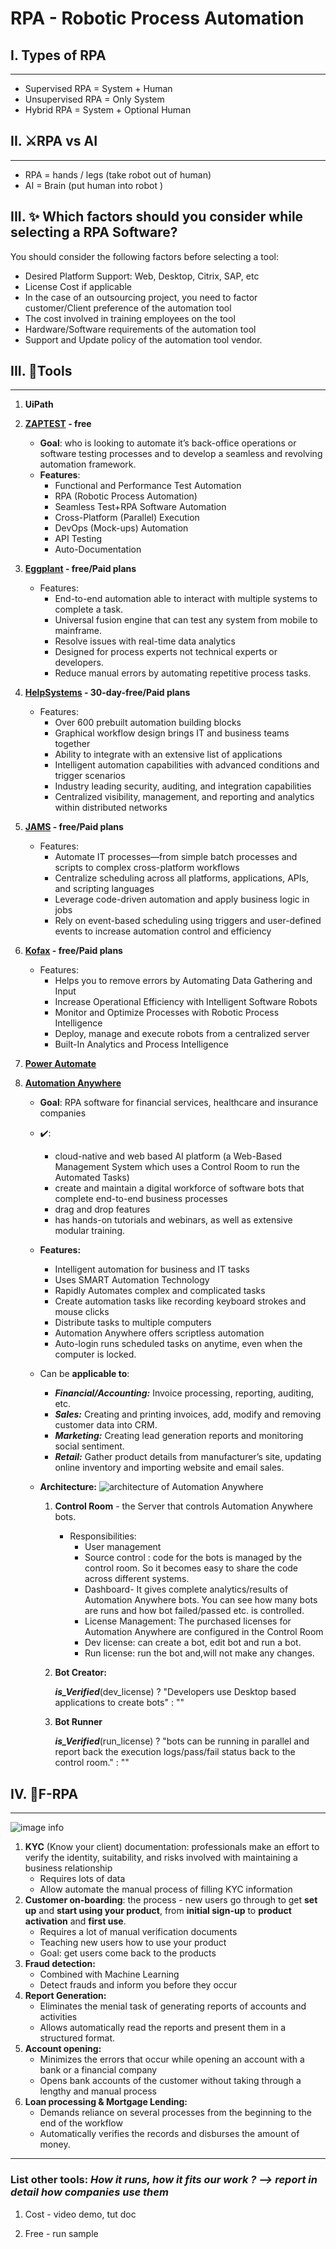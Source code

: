 # RPA - Robotic Process Automation

## I. Types of RPA

---

- Supervised RPA = System + Human
- Unsupervised RPA = Only System
- Hybrid RPA = System + Optional Human

## II. ⚔️RPA vs AI

---

- RPA = hands / legs (take robot out of human)
- AI = Brain (put human into robot )

## III. ✨ Which factors should you consider while selecting a RPA Software?

You should consider the following factors before selecting a tool:

- Desired Platform Support: Web, Desktop, Citrix, SAP, etc
- License Cost if applicable
- In the case of an outsourcing project, you need to factor customer/Client preference of the automation tool
- The cost involved in training employees on the tool
- Hardware/Software requirements of the automation tool
- Support and Update policy of the automation tool vendor.

## III. 🏹Tools

---

1. **UiPath**

2. **[ZAPTEST](https://www.zaptest.com/media-pages/robotics-process-automation?utm_campaign=ZAPTEST%20FREE&utm_source=ppc&utm_medium=guru99&utm_content=landing%20page) - free**
   - **Goal**: who is looking to automate it’s back-office operations or software testing processes and to develop a seamless and revolving automation framework.
   - **Features**:
     - Functional and Performance Test Automation
     - RPA (Robotic Process Automation)
     - Seamless Test+RPA Software Automation
     - Cross-Platform (Parallel) Execution
     - DevOps (Mock-ups) Automation
     - API Testing
     - Auto-Documentation
3. **[Eggplant](https://info.eggplantsoftware.com/robotic-process-automation-solutions?utm_campaign=FY21%20RPA%20Global%20Campaign&utm_source=ppc&utm_medium=Guru99&utm_term=rpa-lp-guru99) - free/Paid plans**
   - Features:
     - End-to-end automation able to interact with multiple systems to complete a task.
     - Universal fusion engine that can test any system from mobile to mainframe.
     - Resolve issues with real-time data analytics
     - Designed for process experts not technical experts or developers.
     - Reduce manual errors by automating repetitive process tasks.
4. **[HelpSystems](https://www.helpsystems.com/products/automate-plus?code=cmp-0000005625&ls=717710002&utm_source=guru99&utm_medium=contsynd&utm_campaign=am-miscellaneous&utm_content=late) - 30-day-free/Paid plans**

   - Features:
     - Over 600 prebuilt automation building blocks
     - Graphical workflow design brings IT and business teams together
     - Ability to integrate with an extensive list of applications
     - Intelligent automation capabilities with advanced conditions and trigger scenarios
     - Industry leading security, auditing, and integration capabilities
     - Centralized visibility, management, and reporting and analytics within distributed networks

5. **[JAMS](https://www.jamsscheduler.com/?code=cmp-0000009127&ls=717710002&utm_source=affiliate&utm_medium=contsynd&utm_campaign=jms-miscellaneous) - free/Paid plans**

   - Features:
     - Automate IT processes—from simple batch processes and scripts to complex cross-platform workflows
     - Centralize scheduling across all platforms, applications, APIs, and scripting languages
     - Leverage code-driven automation and apply business logic in jobs
     - Rely on event-based scheduling using triggers and user-defined events to increase automation control and efficiency

6. **[Kofax](https://www.kofax.com/products/rpa?cjevent=400843ea8a6e11ec82b100620a18050e&utm_source=cj) - free/Paid plans**

   - Features:
     - Helps you to remove errors by Automating Data Gathering and Input
     - Increase Operational Efficiency with Intelligent Software Robots
     - Monitor and Optimize Processes with Robotic Process Intelligence
     - Deploy, manage and execute robots from a centralized server
     - Built-In Analytics and Process Intelligence

7. **[Power Automate](<https://powerautomate.microsoft.com/en-us/?ranMID=24542&ranEAID=bt30QTxEyjA&ranSiteID=bt30QTxEyjA-QheU.1zmmuPYACv98EYuVQ&epi=bt30QTxEyjA-QheU.1zmmuPYACv98EYuVQ&irgwc=1&OCID=AID2200057_aff_7593_1243925&tduid=(ir__lo1ujt9mn0kf6ifuwywtsmimdn2xt2cqcwymr6yp00)(7593)(1243925)(bt30QTxEyjA-QheU.1zmmuPYACv98EYuVQ)()&irclickid=_lo1ujt9mn0kf6ifuwywtsmimdn2xt2cqcwymr6yp00>)**

8. **[Automation Anywhere](https://www.automationanywhere.com/)**

   - **Goal**: RPA software for financial services, healthcare and insurance companies
   - ✔️:
     - cloud-native and web based AI platform (a Web-Based Management System which uses a Control Room to run the Automated Tasks)
     - create and maintain a digital workforce of software bots that complete end-to-end business processes
     - drag and drop features
     - has hands-on tutorials and webinars, as well as extensive modular training.
   - **Features:**
     - Intelligent automation for business and IT tasks
     - Uses SMART Automation Technology
     - Rapidly Automates complex and complicated tasks
     - Create automation tasks like recording keyboard strokes and mouse clicks
     - Distribute tasks to multiple computers
     - Automation Anywhere offers scriptless automation
     - Auto-login runs scheduled tasks on anytime, even when the computer is locked.
   - Can be **applicable to**:
     - **_Financial/Accounting:_** Invoice processing, reporting, auditing, etc.
     - **_Sales:_** Creating and printing invoices, add, modify and removing customer data into CRM.
     - **_Marketing:_** Creating lead generation reports and monitoring social sentiment.
     - **_Retail:_** Gather product details from manufacturer’s site, updating online inventory and importing website and email sales.
   - **Architecture:**
     ![architecture of Automation Anywhere](pics/AutoAny.png)

     1. **Control Room** - the Server that controls Automation Anywhere bots.
        - Responsibilities:
          - User management
          - Source control : code for the bots is managed by the control room. So it becomes easy to share the code across different systems.
          - Dashboard- It gives complete analytics/results of Automation Anywhere bots. You can see how many bots are runs and how bot failed/passed etc. is controlled.
          - License Management: The purchased licenses for Automation Anywhere are configured in the Control Room
          - Dev license: can create a bot, edit bot and run a bot.
          - Run license: run the bot and,will not make any changes.
     2. **Bot Creator:**

        **_is_Verified_**(dev_license) ? "Developers use Desktop based applications to create bots" : ""

     3. **Bot Runner**

        **_is_Verified_**(run_license) ? "bots can be running in parallel and report back the execution logs/pass/fail status back to the control room." : ""

## IV. 📠F-RPA

---

![image info](./pics/rpa-banking-finance-2020-08-28-12-08-58.png "RPA in Banking and Finance")

1. **KYC** (Know your client) documentation: professionals make an effort to verify the identity, suitability, and risks involved with maintaining a business relationship
   - Requires lots of data
   - Allow automate the manual process of filling KYC information
2. **Customer on-boarding**: the process - new users go through to get **set up** and **start using your product**, from **initial sign-up** to **product activation** and **first use**.
   - Requires a lot of manual verification documents
   - Teaching new users how to use your product
   - Goal: get users come back to the products
3. **Fraud detection:**
   - Combined with Machine Learning
   - Detect frauds and inform you before they occur
4. **Report Generation:**
   - Eliminates the menial task of generating reports of accounts and activities
   - Allows automatically read the reports and present them in a structured format.
5. **Account opening:**
   - Minimizes the errors that occur while opening an account with a bank or a financial company
   - Opens bank accounts of the customer without taking through a lengthy and manual process
6. **Loan processing & Mortgage Lending:**
   - Demands reliance on several processes from the beginning to the end of the workflow
   - Automatically verifies the records and disburses the amount of money.

---

### List other tools: _How it runs, how it fits our work ? --> report in detail how companies use them_

1. Cost - video demo, tut doc

2. Free - run sample
